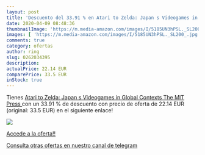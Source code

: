 ```yaml
---
layout: post
title: 'Descuento del 33.91 % en Atari to Zelda: Japan s Videogames in Gl'
date: 2020-04-09 08:48:36
thumbnailImage: 'https://m.media-amazon.com/images/I/5185UN3hPSL._SL200_.jpg'
images: [ 'https://m.media-amazon.com/images/I/5185UN3hPSL._SL200_.jpg' ]
comments: true
category: ofertas
author: ring
slug: 0262034395
description:
actualPrice: 22.14 EUR
comparePrice: 33.5 EUR
inStock: true
---
```


Tienes [Atari to Zelda: Japan s Videogames in Global Contexts  The MIT Press ](https://www.amazon.com/dp/0262034395/?tag=redken08-20) con un 33.91 % de descuento con precio de oferta de 22.14 EUR (original: 33.5 EUR) en el siguiente enlace!

[![](https://m.media-amazon.com/images/I/5185UN3hPSL._SL200_.jpg)](https://www.amazon.com/dp/0262034395/?tag=redken08-20)

[Accede a la oferta!!](https://www.amazon.com/dp/0262034395/?tag=redken08-20)

[Consulta otras ofertas en nuestro canal de telegram](https://t.me/s/ofertas25)
